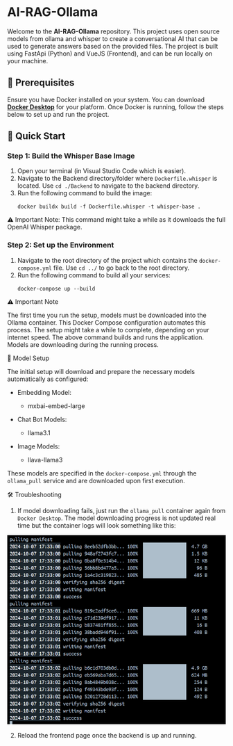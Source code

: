# AI-RAG-Ollama

Welcome to the **AI-RAG-Ollama** repository. This project uses open source models from ollama and whisper to create a conversational AI that can be used to generate answers based on the provided files. The project is built using FastApi (Python) and VueJS (Frontend), and can be run locally on your machine.

## 🎯 Prerequisites

Ensure you have Docker installed on your system. You can download **[Docker Desktop](https://www.docker.com/products/docker-desktop)** for your platform. Once Docker is running, follow the steps below to set up and run the project.

## 🚀 Quick Start

### Step 1: Build the Whisper Base Image

1. Open your terminal (in Visual Studio Code which is easier).
2. Navigate to the Backend directory/folder where `Dockerfile.whisper` is located. Use ```cd ./Backend``` to navigate to the backend directory.
3. Run the following command to build the image:
	```
	docker buildx build -f Dockerfile.whisper -t whisper-base .
	```
⚠️ Important Note: This command might take a while as it downloads the full OpenAI Whisper package.

### Step 2: Set up the Environment

1. Navigate to the root directory of the project which contains the `docker-compose.yml` file. Use ```cd ../``` to go back to the root directory.
2. Run the following command to build all your services:
	```
	docker-compose up --build
	```
⚠️ Important Note

The first time you run the setup, models must be downloaded into the Ollama container. This Docker Compose configuration automates this process. The setup might take a while to complete, depending on your internet speed. The above command builds and runs the application. Models are downloading during the running process.

🔧 Model Setup

The initial setup will download and prepare the necessary models automatically as configured:

- Embedding Model:
	- mxbai-embed-large

- Chat Bot Models:
	- llama3.1

- Image Models:
	- llava-llama3

These models are specified in the `docker-compose.yml` through the `ollama_pull` service and are downloaded upon first execution.

🛠️ Troubleshooting

1. If model downloading fails, just run the `ollama_pull` container again from `Docker Desktop`. The model downloading progress is not updated real time but the container logs will look something like this:

![Models Downloading](./images/image.png)

2. Reload the frontend page once the backend is up and running.